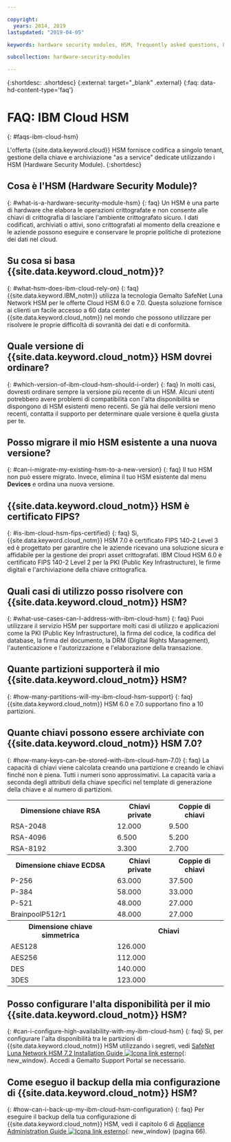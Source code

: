 ```yaml
---

copyright:
  years: 2014, 2019
lastupdated: "2019-04-05"

keywords: hardware security modules, HSM, frequently asked questions, FAQs, cryptographic, symmetrical, keys, secrets

subcollection: hardware-security-modules

---
```


{:shortdesc: .shortdesc}
{:external: target="_blank" .external}
{:faq: data-hd-content-type='faq'}

# FAQ: IBM Cloud HSM
{: #faqs-ibm-cloud-hsm}

L'offerta {{site.data.keyword.cloud}} HSM fornisce codifica a singolo tenant, gestione della chiave e archiviazione "as a service" dedicate utilizzando i HSM (Hardware Security Module).
{:shortdesc}

## Cosa è l'HSM (Hardware Security Module)?
{: #what-is-a-hardware-security-module-hsm}
{: faq}
Un HSM è una parte di hardware che elabora le operazioni crittografate e non consente alle chiavi di crittografia di lasciare l'ambiente crittografato sicuro. I dati codificati, archiviati o attivi, sono crittografati al momento della creazione e le aziende possono eseguire e conservare le proprie politiche di protezione dei dati nel cloud.

## Su cosa si basa {{site.data.keyword.cloud_notm}}?
{: #what-hsm-does-ibm-cloud-rely-on}
{: faq}
{{site.data.keyword.IBM_notm}} utilizza la tecnologia Gemalto SafeNet Luna Network HSM per le offerte Cloud HSM 6.0 e 7.0. Questa soluzione fornisce ai clienti un facile accesso a 60 data center {{site.data.keyword.cloud_notm}} nel mondo che possono utilizzare per risolvere le proprie difficoltà di sovranità dei dati e di conformità.

## Quale versione di {{site.data.keyword.cloud_notm}} HSM dovrei ordinare?
{: #which-version-of-ibm-cloud-hsm-should-i-order}
{: faq}
In molti casi, dovresti ordinare sempre la versione più recente di un HSM. Alcuni utenti potrebbero avere problemi di compatibilità con l'alta disponibilità se dispongono di HSM esistenti meno recenti. Se già hai delle versioni meno recenti, contatta il supporto per determinare quale versione è quella giusta per te.

## Posso migrare il mio HSM esistente a una nuova versione?
{: #can-i-migrate-my-existing-hsm-to-a-new-version}
{: faq}
Il tuo HSM non può essere migrato. Invece, elimina il tuo HSM esistente dal menu **Devices** e ordina una nuova versione.

## {{site.data.keyword.cloud_notm}} HSM è certificato FIPS?
{: #is-ibm-cloud-hsm-fips-certified}
{: faq}
Sì, {{site.data.keyword.cloud_notm}} HSM 7.0 è certificato FIPS 140-2 Level 3 ed è progettato per garantire che le aziende ricevano una soluzione sicura e affidabile per la gestione dei propri asset crittografati. IBM Cloud HSM 6.0 è certificato FIPS 140-2 Level 2 per la PKI (Public Key Infrastructure), le firme digitali e l'archiviazione della chiave crittografica.

## Quali casi di utilizzo posso risolvere con {{site.data.keyword.cloud_notm}} HSM?
{: #what-use-cases-can-I-address-with-ibm-cloud-hsm}
{: faq}
Puoi utilizzare il servizio HSM per supportare molti casi di utilizzo e applicazioni come la PKI (Public Key Infrastructure), la firma del codice, la codifica del database, la firma del documento, la DRM (Digital Rights Management), l'autenticazione e l'autorizzazione e l'elaborazione della transazione.

## Quante partizioni supporterà il mio {{site.data.keyword.cloud_notm}} HSM?
{: #how-many-partitions-will-my-ibm-cloud-hsm-support}
{: faq}
{{site.data.keyword.cloud_notm}} HSM 6.0 e 7.0 supportano fino a 10 partizioni.

## Quante chiavi possono essere archiviate con {{site.data.keyword.cloud_notm}} HSM 7.0?
{: #how-many-keys-can-be-stored-with-ibm-cloud-hsm-7.0}
{: faq}
La capacità di chiavi viene calcolata creando una partizione e creando le chiavi finché non è piena.
Tutti i numeri sono approssimativi. La capacità varia a seconda degli attributi della chiave specifici nel template di generazione della chiave e al numero di partizioni.
<table>
<th>Dimensione chiave RSA
</th>
<th>Chiavi private</th>
<th>Coppie di chiavi</th>
<tr><td>RSA-2048</td>
<td>12.000</td>
<td>9.500</td></tr>
<tr><td>RSA-4096</td>
<td>6.500</td>
<td>5.200</td></tr>
<tr><td>RSA-8192</td>
<td>3.300</td>
<td>2.700</td></tr>

<th>Dimensione chiave ECDSA
</th>
<th>Chiavi private</th>
<th>Coppie di chiavi</th>
<tr><td>P-256</td>
<td>63.000</td>
<td>37.500</td></tr>
<tr><td>P-384</td>
<td>58.000</td>
<td>33.000</td></tr>
<tr><td>P-521</td>
<td>48.000</td>
<td>27.000</td></tr>
<tr><td>BrainpoolP512r1</td>
<td>48.000</td>
<td>27.000</td></tr>

<th>Dimensione chiave simmetrica
</th>
<th colspan="2">Chiavi</th>

<tr><td>AES128</td>
<td colspan="2">126.000</td>
</tr>
<tr><td>AES256</td>
<td colspan="2">112.000</td>
</tr>
<tr><td>DES</td>
<td colspan="2">140.000</td>

</tr>
<tr><td>3DES</td>
<td colspan="2">123.000</td>
</tr>
</table>

## Posso configurare l'alta disponibilità per il mio {{site.data.keyword.cloud_notm}} HSM?
{: #can-i-configure-high-availability-with-my-ibm-cloud-hsm}
{: faq}
Sì, per configurare l'alta disponibilità tra le partizioni di {{site.data.keyword.cloud_notm}} HSM utilizzando i segreti, vedi [SafeNet Luna Network HSM 7.2 Installation Guide ![Icona link esterno](../../icons/launch-glyph.svg "Icona link esterno")](https://supportportal.gemalto.com/csm?id=kb_article_view&sys_kb_id=19a81c8bdb9a1fc8d298728dae96197d&sysparm_article=KB0017573){: new_window}. Accedi a Gemalto Support Portal se necessario.

## Come eseguo il backup della mia configurazione di {{site.data.keyword.cloud_notm}} HSM?
{: #how-can-i-back-up-my-ibm-cloud-hsm-configuration}
{: faq}
Per eseguire il backup della tua configurazione di {{site.data.keyword.cloud_notm}} HSM, vedi il capitolo 6 di [Appliance Administration Guide ![Icona link esterno](../../icons/launch-glyph.svg "Icona link esterno")](ftp://public.dhe.ibm.com/cloud/bluemix/hsm/Appliance_Administration_Guide_72.pdf){: new_window} (pagina 66).
